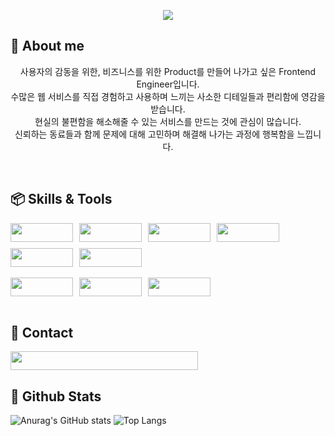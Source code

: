 <p align="center">
  <img src="https://capsule-render.vercel.app/api?type=waving&width=full&height=200&color=624d3f&text=Seungheon%20Shin&fontColor=fef8f5&fontAlign=50&fontAlignY=30&fontSize=60&desc=Frontend%20Engineer"/>
</p>

## 🐻 About me
<p align="center">
  사용자의 감동을 위한, 비즈니스를 위한 Product를 만들어 나가고 싶은 Frontend Engineer입니다.<br />
  수많은 웹 서비스를 직접 경험하고 사용하며 느끼는 사소한 디테일들과 편리함에 영감을 받습니다.<br />
  현실의 불편함을 해소해줄 수 있는 서비스를 만드는 것에 관심이 많습니다.<br />
  신뢰하는 동료들과 함께 문제에 대해 고민하며 해결해 나가는 과정에 행복함을 느낍니다.<br />
</p>
<br />

## 📦 Skills & Tools
<div style="display: flex; flex-wrap: wrap; gap: 10px;">
  <img src="https://img.shields.io/badge/javascript-F7DF1E.svg?style=for-the-badge&logo=javascript&logoColor=black" style="width: 100px; height: 30px;"/>
  <img src="https://img.shields.io/badge/typescript-007ACC.svg?style=for-the-badge&logo=typescript&logoColor=white" style="width: 100px; height: 30px;"/>
  <img src="https://img.shields.io/badge/react-20232a.svg?style=for-the-badge&logo=react&logoColor=61DAFB" style="width: 100px; height: 30px;"/>
  <img src="https://img.shields.io/badge/next.js-000000.svg?style=for-the-badge&logo=nextdotjs&logoColor=white" style="width: 100px; height: 30px;"/>
  <img src="https://img.shields.io/badge/html5-E34F26.svg?style=for-the-badge&logo=html5&logoColor=white" style="width: 100px; height: 30px;"/>
  <img src="https://img.shields.io/badge/node.js-339933.svg?style=for-the-badge&logo=nodedotjs&logoColor=white" style="width: 100px; height: 30px;"/>
</div>
<br />
<div style="display: flex; flex-wrap: wrap; gap: 10px;">
  <img src="https://img.shields.io/badge/tailwindcss-06B6D4.svg?style=for-the-badge&logo=tailwindcss&logoColor=white" style="width: 100px; height: 30px;"/>
  <img src="https://img.shields.io/badge/styled%20components-DB7093.svg?style=for-the-badge&logo=styledcomponents&logoColor=white" style="width: 100px; height: 30px;"/>
  <img src="https://img.shields.io/badge/figma-F24E1E.svg?style=for-the-badge&logo=figma&logoColor=white" style="width: 100px; height: 30px;"/>
</div>
<br />

## 💼 Contact
<a href="mailto:tlstmdgjs980902@gmail.com">
  <img src="https://img.shields.io/badge/tlstmdgjs980902@gmail.com-624d3f.svg?style=for-the-badge&logo=gmail&logoColor=white" style="width: 300px; height: 30px;"/>
</a>
<br />

## 🐂 Github Stats
![Anurag's GitHub stats](https://github-readme-stats.vercel.app/api?username=AdamSeungheonShin&show_icons=true&bg_color=624d3f&text_color=fef8f5&icon_color=93735e&border_color=31261f&title_color=fae0ce) ![Top Langs](https://github-readme-stats.vercel.app/api/top-langs/?username=AdamSeungheonShin&layout=compact&bg_color=624d3f&text_color=fef8f5&icon_color=93735e&border_color=31261f&title_color=fae0ce)

